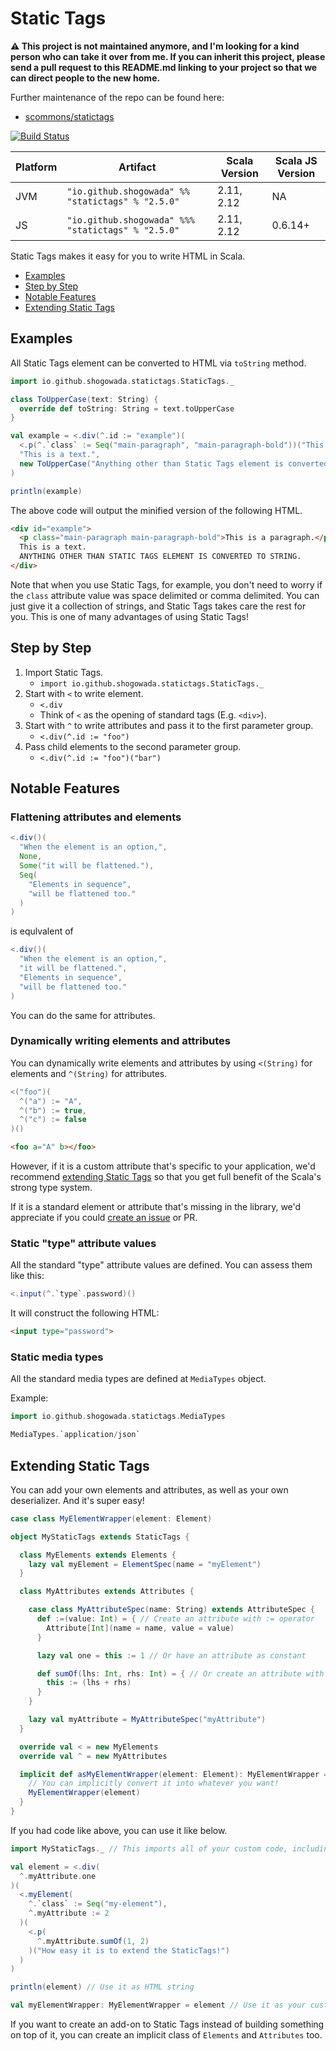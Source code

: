 # Static Tags

**⚠️ This project is not maintained anymore, and I'm looking for a kind person who can take it over from me.
If you can inherit this project, please send a pull request to this README.md linking to your project so that we can direct people to the new home.**

Further maintenance of the repo can be found here:
* [scommons/statictags](https://github.com/scommons/statictags)

[![Build Status](https://travis-ci.org/shogowada/statictags.svg?branch=master)](https://travis-ci.org/shogowada/statictags)

|Platform|Artifact|Scala Version|Scala JS Version|
|---|---|---|---|
|JVM|```"io.github.shogowada" %% "statictags" % "2.5.0"```|2.11, 2.12|NA|
|JS|```"io.github.shogowada" %%% "statictags" % "2.5.0"```|2.11, 2.12|0.6.14+|

Static Tags makes it easy for you to write HTML in Scala.

- [Examples](#examples)
- [Step by Step](#step-by-step)
- [Notable Features](#notable-features)
- [Extending Static Tags](#extending-static-tags)

## Examples

All Static Tags element can be converted to HTML via ```toString``` method.

```scala
import io.github.shogowada.statictags.StaticTags._

class ToUpperCase(text: String) {
  override def toString: String = text.toUpperCase
}

val example = <.div(^.id := "example")(
  <.p(^.`class` := Seq("main-paragraph", "main-paragraph-bold"))("This is a paragraph."),
  "This is a text.",
  new ToUpperCase("Anything other than Static Tags element is converted to string.")
)

println(example)
```

The above code will output the minified version of the following HTML.

```html
<div id="example">
  <p class="main-paragraph main-paragraph-bold">This is a paragraph.</p>
  This is a text.
  ANYTHING OTHER THAN STATIC TAGS ELEMENT IS CONVERTED TO STRING.
</div>
```

Note that when you use Static Tags, for example, you don't need to worry if the ```class``` attribute value was space delimited or comma delimited. You can just give it a collection of strings, and Static Tags takes care the rest for you. This is one of many advantages of using Static Tags!

## Step by Step

1. Import Static Tags.
    - ```import io.github.shogowada.statictags.StaticTags._```
2. Start with ```<``` to write element.
    - ```<.div```
    - Think of ```<``` as the opening of standard tags (E.g. ```<div>```).
3. Start with ```^``` to write attributes and pass it to the first parameter group.
    - ```<.div(^.id := "foo")```
4. Pass child elements to the second parameter group.
    - ```<.div(^.id := "foo")("bar")```

## Notable Features

### Flattening attributes and elements

```scala
<.div()(
  "When the element is an option,",
  None,
  Some("it will be flattened."),
  Seq(
    "Elements in sequence",
    "will be flattened too."
  )
)
```
is equlvalent of
```scala
<.div()(
  "When the element is an option,",
  "it will be flattened.",
  "Elements in sequence",
  "will be flattened too."
)
```

You can do the same for attributes.

### Dynamically writing elements and attributes

You can dynamically write elements and attributes by using `<(String)` for elements and `^(String)` for attributes.

```scala
<("foo")(
  ^("a") := "A",
  ^("b") := true,
  ^("c") := false
)()
```
```html
<foo a="A" b></foo>
```

However, if it is a custom attribute that's specific to your application, we'd recommend [extending Static Tags](#extending-static-tags) so that you get full benefit of the Scala's strong type system.

If it is a standard element or attribute that's missing in the library, we'd appreciate if you could [create an issue](https://github.com/shogowada/statictags/issues) or PR.

### Static "type" attribute values

All the standard "type" attribute values are defined. You can assess them like this:

```scala
<.input(^.`type`.password)()
```

It will construct the following HTML:

```html
<input type="password">
```

### Static media types

All the standard media types are defined at `MediaTypes` object.

Example:
```scala
import io.github.shogowada.statictags.MediaTypes

MediaTypes.`application/json`
```

## Extending Static Tags

You can add your own elements and attributes, as well as your own deserializer. And it's super easy!

```scala
case class MyElementWrapper(element: Element)

object MyStaticTags extends StaticTags {

  class MyElements extends Elements {
    lazy val myElement = ElementSpec(name = "myElement")
  }

  class MyAttributes extends Attributes {

    case class MyAttributeSpec(name: String) extends AttributeSpec {
      def :=(value: Int) = { // Create an attribute with := operator
        Attribute[Int](name = name, value = value)
      }

      lazy val one = this := 1 // Or have an attribute as constant

      def sumOf(lhs: Int, rhs: Int) = { // Or create an attribute with custom function
        this := (lhs + rhs)
      }
    }

    lazy val myAttribute = MyAttributeSpec("myAttribute")
  }

  override val < = new MyElements
  override val ^ = new MyAttributes

  implicit def asMyElementWrapper(element: Element): MyElementWrapper = {
    // You can implicitly convert it into whatever you want!
    MyElementWrapper(element)
  }
}
```

If you had code like above, you can use it like below.

```scala
import MyStaticTags._ // This imports all of your custom code, including implicit conversion

val element = <.div(
  ^.myAttribute.one
)(
  <.myElement(
    ^.`class` := Seq("my-element"),
    ^.myAttribute := 2
  )(
    <.p(
      ^.myAttribute.sumOf(1, 2)
    )("How easy it is to extend the StaticTags!")
  )
)

println(element) // Use it as HTML string

val myElementWrapper: MyElementWrapper = element // Use it as your custom element
```

If you want to create an add-on to Static Tags instead of building something on top of it, you can create an implicit class of ```Elements``` and ```Attributes``` too.
